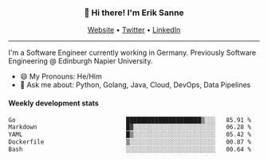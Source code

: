 <h3 align="center">👋 Hi there! I'm Erik Sanne</h3>
<p align="center">
  <a href="https://eriksanne.com">Website</a> •
  <a href="https://twitter.com/ErikKonradSanne">Twitter</a> •
  <a href="https://www.linkedin.com/in/eriksanne/">LinkedIn</a>
</p>

---
I'm a Software Engineer currently working in Germany. Previously Software Engineering @ Edinburgh Napier University.

- 😄 My Pronouns: He/Him
- 💬 Ask me about: Python, Golang, Java, Cloud, DevOps, Data Pipelines

<h4>Weekly development stats</h4>
<!--START_SECTION:waka-->

```txt
Go                               █████████████████████▒░░░   85.91 %
Markdown                         █▓░░░░░░░░░░░░░░░░░░░░░░░   06.28 %
YAML                             █▒░░░░░░░░░░░░░░░░░░░░░░░   05.42 %
Dockerfile                       ▒░░░░░░░░░░░░░░░░░░░░░░░░   00.87 %
Bash                             ░░░░░░░░░░░░░░░░░░░░░░░░░   00.64 %
```

<!--END_SECTION:waka-->
